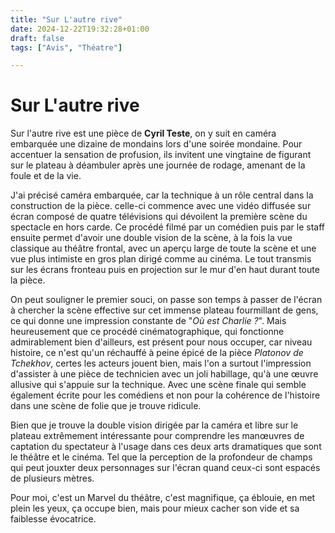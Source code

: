 ```yaml
---
title: "Sur L'autre rive"
date: 2024-12-22T19:32:28+01:00
draft: false
tags: ["Avis", "Théatre"]

---
```

# Sur L'autre rive

Sur l'autre rive est une pièce de **Cyril Teste**, on y suit en caméra embarquée une dizaine de mondains lors d'une soirée mondaine. Pour accentuer la sensation de profusion, ils invitent une vingtaine de figurant sur le plateau à déambuler après une journée de rodage, amenant de la foule et de la vie.

J'ai précisé caméra embarquée, car la technique à un rôle central dans la construction de la pièce. celle-ci commence avec une vidéo diffusée sur écran composé de quatre télévisions qui dévoilent la première scène du spectacle en hors carde. Ce procédé filmé par un comédien puis par le staff ensuite permet d'avoir une double vision de la scène, à la fois la vue classique au théâtre frontal, avec un aperçu large de toute la scène et une vue plus intimiste en gros plan dirigé comme au cinéma. Le tout transmis sur les écrans fronteau puis en projection sur le mur d'en haut durant toute la pièce.

On peut souligner le premier souci, on passe son temps à passer de l'écran à chercher la scène effective sur cet immense plateau fourmillant de gens, ce qui donne une impression constante de "*Où est Charlie ?*". Mais heureusement que ce procédé cinématographique, qui fonctionne admirablement bien d'ailleurs, est présent pour nous occuper, car niveau histoire, ce n'est qu'un réchauffé à peine épicé de la pièce *Platonov de Tchekhov*, certes les acteurs jouent bien, mais l'on a surtout l'impression d'assister à une pièce de technicien avec un joli habillage, qu'à une œuvre allusive qui s'appuie sur la technique. Avec une scène finale qui semble également écrite pour les comédiens et non pour la cohérence de l'histoire dans une scène de folie que je trouve ridicule.

Bien que je trouve la double vision dirigée par la caméra et libre sur le plateau extrêmement intéressante pour comprendre les manœuvres de captation du spectateur à l'usage dans ces deux arts dramatiques que sont le théâtre et le cinéma. Tel que la perception de la profondeur de champs qui peut jouxter deux personnages sur l'écran quand ceux-ci sont espacés de plusieurs mètres.

Pour moi, c'est un Marvel du théâtre, c'est magnifique, ça éblouie, en met plein les yeux, ça occupe bien, mais pour mieux cacher son vide et sa faiblesse évocatrice.